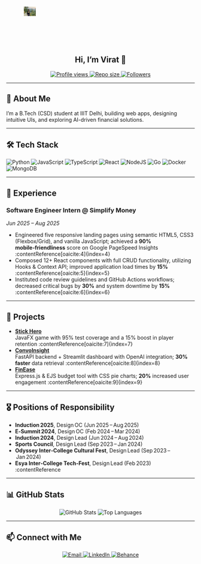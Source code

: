 <!-- === Banner === -->
<p align="center" style="overflow:hidden; width:25%; height:100px;">
  <img
    src="https://raw.githubusercontent.com/viratiiitd/viratiiitd/main/assets/profile 3.jpeg"
    alt="Banner"
    style="width:25%; height:25%; object-fit:cover; object-position:center;"
  />
</p>

<!-- === Profile Header & Badges === -->
<h2 align="center">Hi, I’m Virat 👋</h2>
<p align="center">
  <a href="https://github.com/viratiiitd">
    <img src="https://komarev.com/ghpvc/?username=viratiiitd&label=Profile%20views&color=0e75b6&style=flat" alt="Profile views"/>
  </a>
  <a href="https://github.com/viratiiitd/viratIIITD">
    <img src="https://img.shields.io/github/repo-size/viratiiitd/viratIIITD?style=flat" alt="Repo size"/>
  </a>
  <a href="https://github.com/viratiiitd?tab=followers">
    <img src="https://img.shields.io/github/followers/viratiiitd?label=Followers&style=social" alt="Followers"/>
  </a>
</p>

---

## 🚀 About Me
I’m a B.Tech (CSD) student at IIIT Delhi, building web apps, designing intuitive UIs, and exploring AI-driven financial solutions.

---

## 🛠️ Tech Stack

<p align="left">
  <img src="https://cdn.jsdelivr.net/gh/devicons/devicon/icons/python/python-original.svg"   alt="Python"     width="40" height="40"/>
  <img src="https://cdn.jsdelivr.net/gh/devicons/devicon/icons/javascript/javascript-original.svg" alt="JavaScript" width="40" height="40"/>
  <img src="https://cdn.jsdelivr.net/gh/devicons/devicon/icons/typescript/typescript-original.svg" alt="TypeScript" width="40" height="40"/>
  <img src="https://cdn.jsdelivr.net/gh/devicons/devicon/icons/react/react-original.svg"         alt="React"      width="40" height="40"/>
  <img src="https://cdn.jsdelivr.net/gh/devicons/devicon/icons/nodejs/nodejs-original.svg"         alt="NodeJS"     width="40" height="40"/>
  <img src="https://cdn.jsdelivr.net/gh/devicons/devicon/icons/go/go-original.svg"                 alt="Go"         width="40" height="40"/>
  <img src="https://cdn.jsdelivr.net/gh/devicons/devicon/icons/docker/docker-original.svg"         alt="Docker"     width="40" height="40"/>
  <img src="https://cdn.jsdelivr.net/gh/devicons/devicon/icons/mongodb/mongodb-original.svg"       alt="MongoDB"    width="40" height="40"/>
</p>

---

## 💼 Experience
### Software Engineer Intern @ Simplify Money  
_Jun 2025 – Aug 2025_  
- Engineered five responsive landing pages using semantic HTML5, CSS3 (Flexbox/Grid), and vanilla JavaScript; achieved a **90% mobile‑friendliness** score on Google PageSpeed Insights :contentReference[oaicite:4]{index=4}  
- Composed 12+ React components with full CRUD functionality, utilizing Hooks & Context API; improved application load times by **15%** :contentReference[oaicite:5]{index=5}  
- Instituted code review guidelines and GitHub Actions workflows; decreased critical bugs by **30%** and system downtime by **15%** :contentReference[oaicite:6]{index=6}

---

## 🔭 Projects
- **[Stick Hero](https://github.com/viratiiitd)**  
  JavaFX game with 95% test coverage and a 15% boost in player retention :contentReference[oaicite:7]{index=7}  
- **[ConvoInsight](https://github.com/viratiiitd/backend_assignment)**  
  FastAPI backend + Streamlit dashboard with OpenAI integration; **30% faster** data retrieval :contentReference[oaicite:8]{index=8}  
- **[FinEase](https://github.com/Dushyant98474839/Dis_Prj)**  
  Express.js & EJS budget tool with CSS pie charts; **20%** increased user engagement :contentReference[oaicite:9]{index=9}

---
## 🎖️ Positions of Responsibility
- **Induction 2025**, Design OC (Jun 2025 – Aug 2025)  
- **E‑Summit 2024**, Design OC (Feb 2024 – Mar 2024)  
- **Induction 2024**, Design Lead (Jun 2024 – Aug 2024)
- **Sports Council**, Design Lead (Sep 2023 – Jan 2024)  
- **Odyssey Inter‑College Cultural Fest**, Design Lead (Sep 2023 – Jan 2024)  
- **Esya Inter‑College Tech‑Fest**, Design Lead (Feb 2023) :contentReference
---

## 📊 GitHub Stats

<p align="center">
  <img src="https://github-readme-stats.vercel.app/api?username=viratiiitd&show_icons=true&theme=radical" alt="GitHub Stats" />
  <img src="https://github-readme-stats.vercel.app/api/top-langs/?username=viratiiitd&layout=compact"      alt="Top Languages" />
</p>

---

## 📫 Connect with Me

<p align="center">
  <a href="mailto:virat22578@iiitd.ac.in">
    <img src="https://img.shields.io/badge/Email-D14836?style=flat&logo=gmail&logoColor=white" alt="Email"/>
  </a>
  <a href="https://www.linkedin.com/in/virat-singh-77b765251/">
    <img src="https://img.shields.io/badge/LinkedIn-0A66C2?style=flat&logo=linkedin&logoColor=white" alt="LinkedIn"/>
  </a>
  <a href="https://behance.net/virat4">
    <img src="https://img.shields.io/badge/Behance-1769FF?style=flat&logo=behance&logoColor=white" alt="Behance"/>
  </a>
</p>
